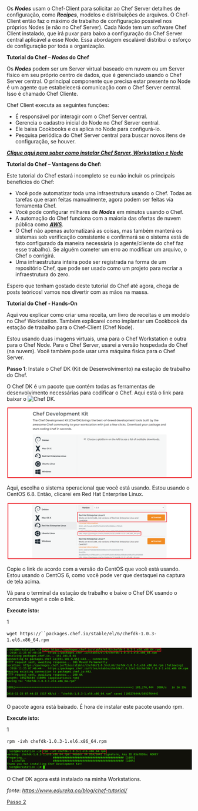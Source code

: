 Os **_Nodes_** usam o Chef-Client para solicitar ao Chef Server detalhes de configuração, como  _**Recipes**_, modelos e distribuições de arquivos. O Chef-Client então faz o máximo de trabalho de configuração possível nos próprios Nodes (e não no Chef Server). Cada Node tem um software Chef Client instalado, que irá puxar para baixo a configuração do Chef Server central aplicável a esse Node. Essa abordagem escalável distribui o esforço de configuração por toda a organização.

**Tutorial do Chef – **_Nodes_** do Chef**

Os **_Nodes_** podem ser um Server virtual baseado em nuvem ou um Server físico em seu próprio centro de dados, que é gerenciado usando o Chef Server central. O principal componente que precisa estar presente no Node é um agente que estabelecerá comunicação com o Chef Server central. Isso é chamado Chef Cliente.

Chef Client executa as seguintes funções:

* É responsável por interagir com o Chef Server central.
* Gerencia o cadastro inicial do Node no Chef Server central.
* Ele baixa Cookbooks e os aplica no Node para configurá-lo.
* Pesquisa periódica do Chef Server central para buscar novos itens de configuração, se houver.

_**[Clique aqui para saber como instalar Chef Server, Workstation e Node](00-install.md/)**_

**Tutorial do Chef – Vantagens do Chef:**

Este tutorial do Chef estará incompleto se eu não incluir os principais benefícios do Chef:

* Você pode automatizar toda uma infraestrutura usando o Chef. Todas as tarefas que eram feitas manualmente, agora podem ser feitas via ferramenta Chef.
* Você pode configurar milhares de **_Nodes_** em minutos usando o Chef.
* A automação do Chef funciona com a maioria das ofertas de nuvem pública como [**_AWS_**](https://www.edureka.co/blog/amazon-aws-tutorial/).
* O Chef não apenas automatizará as coisas, mas também manterá os sistemas sob verificação consistente e confirmará se o sistema está de fato configurado da maneira necessária (o agente/cliente do chef faz esse trabalho). Se alguém cometer um erro ao modificar um arquivo, o Chef o corrigirá.
* Uma infraestrutura inteira pode ser registrada na forma de um repositório Chef, que pode ser usado como um projeto para recriar a infraestrutura do zero.

Espero que tenham gostado deste tutorial do Chef até agora, chega de posts teóricos! vamos nos divertir com as mãos na massa.

**Tutorial do Chef - Hands-On**

Aqui vou explicar como criar uma receita, um livro de receitas e um modelo no Chef Workstation. Também explicarei como implantar um Cookbook da estação de trabalho para o Chef-Client (Chef Node).

Estou usando duas imagens virtuais, uma para o Chef Workstation e outra para o Chef Node. Para o Chef Server, usarei a versão hospedada do Chef (na nuvem). Você também pode usar uma máquina física para o Chef Server.

**Passo 1**: Instale o Chef DK (Kit de Desenvolvimento) na estação de trabalho do Chef.

O Chef DK é um pacote que contém todas as ferramentas de desenvolvimento necessárias para codificar o Chef. Aqui está o link para baixar o ![Chef DK](https://downloads.chef.io/chef-dk/).

![Chef-DEployment-kit](images/chef-01-01.png)

Aqui, escolha o sistema operacional que você está usando. Estou usando o CentOS 6.8. Então, clicarei em Red Hat Enterprise Linux.

![Chef-DEployment-kit](images/chef-01-02.png)

Copie o link de acordo com a versão do CentOS que você está usando. Estou usando o CentOS 6, como você pode ver que destaquei na captura de tela acima.

Vá para o terminal da estação de trabalho e baixe o Chef DK usando o comando wget e cole o link.

**Execute isto:**

1

`wget https://``packages.chef.io/stable/el/6/chefdk-1.0.3-1.el6.x86_64.rpm`

![Baixar Chef DK - Tutorial do Chef](images/chef-01-03.png)

O pacote agora está baixado. É hora de instalar este pacote usando rpm.

**Execute isto:**

1

`rpm -ivh chefdk-1.0.3-1.el6.x86_64.rpm`

![Instalar Chef DK - Tutorial do Chef](images/chef-01-04.png)

O Chef DK agora está instalado na minha Workstations.

_fonte_: _https://www.edureka.co/blog/chef-tutorial/_

[Passo 2](02-steps.md)